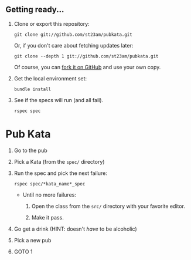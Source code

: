 ## Getting ready...

1. Clone or export this repository:

    ```git clone git://github.com/st23am/pubkata.git```

    Or, if you don't care about fetching updates later:

    ```git clone --depth 1 git://github.com/st23am/pubkata.git```

    Of course, you can [fork it on GitHub](https://github.com/st23am/pubkata/fork_select) and use your own copy.

2. Get the local environment set:

    ```bundle install```

3. See if the specs will run (and all fail).

    ```rspec spec```


# Pub Kata

1. Go to the pub

2. Pick a Kata (from the ```spec/``` directory)

3. Run the spec and pick the next failure:

    ```rspec spec/*kata_name*_spec```

    * Until no more failures:

        1. Open the class from the ```src/``` directory with your favorite editor.

        2. Make it pass.

4. Go get a drink (HINT: doesn't *have* to be alcoholic)

5. Pick a new pub

6. GOTO 1
